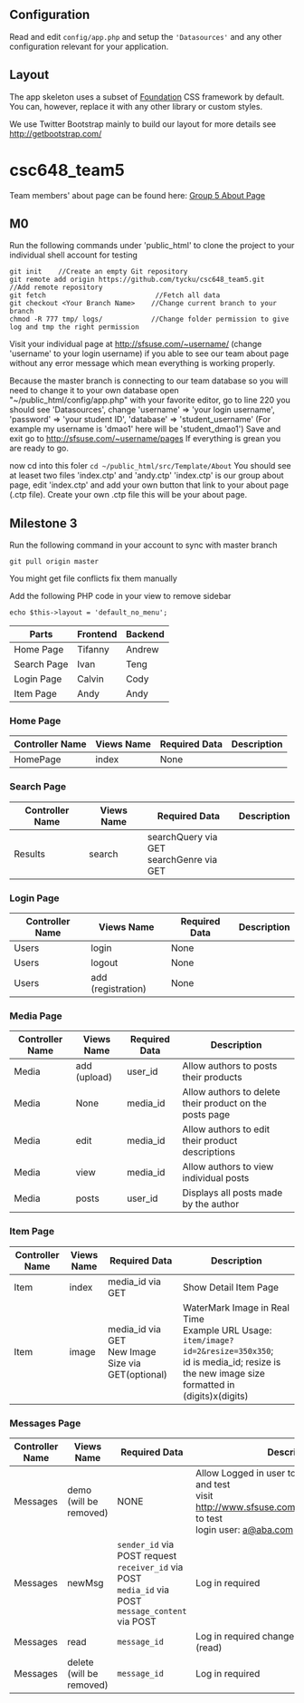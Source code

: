 

## Configuration

Read and edit `config/app.php` and setup the `'Datasources'` and any other
configuration relevant for your application.

## Layout

The app skeleton uses a subset of [Foundation](http://foundation.zurb.com/) CSS
framework by default. You can, however, replace it with any other library or
custom styles.

We use Twitter Bootstrap mainly to build our layout for more details see http://getbootstrap.com/

# csc648_team5
Team members' about page can be found here: [Group 5 About Page](http://sfsuse.com/~su17g05/about)

## M0
Run the following commands under 'public_html' to clone the project to your individual shell account for testing
```
git init    //Create an empty Git repository
git remote add origin https://github.com/tycku/csc648_team5.git          //Add remote repository
git fetch                           //Fetch all data
git checkout <Your Branch Name>    //Change current branch to your branch
chmod -R 777 tmp/ logs/            //Change folder permission to give log and tmp the right permission
```

Visit your individual page at http://sfsuse.com/~username/    (change 'username' to your login username) if you able to see our team about page without any error message which mean everything is working properly.

Because the master branch is connecting to our team database so you will need to change it to your own database 
open "~/public_html/config/app.php" with your favorite editor, go to line 220 you should see 'Datasources', 
change 'username' => 'your login username', 
       'password' => 'your student ID', 
       'database' => 'student_username'  (For example my username is 'dmao1' here will be 'student_dmao1')
Save and exit
go to http://sfsuse.com/~username/pages If everything is grean you are ready to go.

now cd into this foler ```cd ~/public_html/src/Template/About```
You should see at leaset two files 'index.ctp' and 'andy.ctp'
'index.ctp' is our group about page, edit 'index.ctp' and add your own button that link to your about page (.ctp file).
Create your own .ctp file this will be your about page.


## Milestone 3
Run the following command in your account to sync with master branch

```git pull origin master ```

You might get file conflicts fix them manually

Add the following PHP code in your view to remove sidebar

```echo $this->layout = 'default_no_menu'; ```



 Parts | Frontend | Backend 
 --- | --- | ---
 Home Page | Tifanny | Andrew 
 Search Page | Ivan | Teng 
 Login Page | Calvin | Cody 
 Item Page | Andy | Andy 
 
 ### Home Page
  Controller Name | Views Name | Required Data | Description
 --- | --- | --- | ---
 |HomePage | index | None | 
 
 ### Search Page
  Controller Name | Views Name | Required Data | Description
 --- | --- | --- | ---
 | Results | search | searchQuery via GET <br> searchGenre via GET |
 
 ### Login Page
 |Controller Name | Views Name | Required Data | Description
 | --- | --- | --- | ---
 | Users | login | None |  |
 | Users | logout | None |  |
 | Users | add (registration) | None | |
 
  ### Media Page
 |Controller Name | Views Name | Required Data | Description
 | --- | --- | --- | ---
 | Media | add (upload) | user_id | Allow authors to posts their products
 | Media | None | media_id | Allow authors to delete their product on the posts page
 | Media | edit | media_id | Allow authors to edit their product descriptions
 | Media | view | media_id | Allow authors to view individual posts
 | Media | posts | user_id | Displays all posts made by the author
 
 ### Item Page
 Controller Name | Views Name | Required Data | Description
 --- | --- | --- | ---
 Item | index | media_id via GET | Show Detail Item Page
 Item | image | media_id via GET <br> New Image Size via GET(optional) | WaterMark Image in Real Time <br> Example URL Usage: <br>```item/image?id=2&resize=350x350```;<br>id is media_id; resize is the new image size formatted in (digits)x(digits)
 
 ### Messages Page
 |Controller Name | Views Name | Required Data | Description
 | --- | --- | --- | ---
 | Messages | demo (will be removed) | NONE | Allow Logged in user to check message table and test <br> visit http://www.sfsuse.com/~su17g05/messages to test <br> login user: a@aba.com password: 1234
 | Messages | newMsg | ```sender_id``` via POST request <br> ```receiver_id``` via POST <br> ```media_id``` via POST <br> ```message_content``` via POST | Log in required
 | Messages | read | ```message_id``` | Log in required change message status to 1 (read)
 | Messages | delete (will be removed) | ```message_id``` | Log in required
